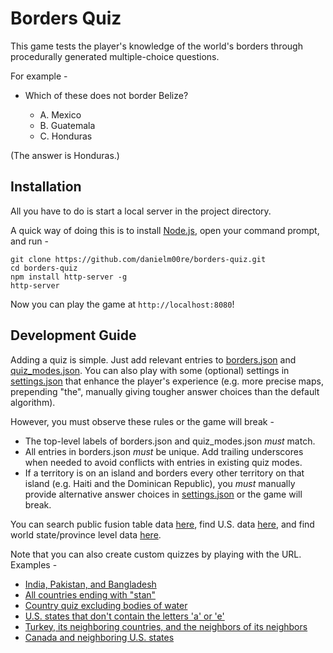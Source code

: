 # Borders Quiz 

This game tests the player's knowledge of the world's borders through procedurally generated multiple-choice questions.

For example -

* Which of these does not border Belize?

    * A. Mexico
    * B. Guatemala
    * C. Honduras

(The answer is Honduras.)

## Installation

All you have to do is start a local server in the project directory.

A quick way of doing this is to install [Node.js](https://nodejs.org/en/), open your command prompt, and run -

```
git clone https://github.com/danielm00re/borders-quiz.git
cd borders-quiz
npm install http-server -g
http-server
```

Now you can play the game at `http://localhost:8080`!

## Development Guide

Adding a quiz is simple. Just add relevant entries to [borders.json](/borders-quiz/json/borders.json) and [quiz_modes.json](/borders-quiz/json/quiz_modes.json). You can also play with some (optional) settings in [settings.json](/borders-quiz/json/settings.json) that enhance the player's experience (e.g. more precise maps, prepending "the", manually giving tougher answer choices than the default algorithm).

However, you must observe these rules or the game will break -

* The top-level labels of borders.json and quiz_modes.json *must* match.
* All entries in borders.json *must* be unique. Add trailing underscores when needed to avoid conflicts with entries in existing quiz modes.
* If a territory is on an island and borders every other territory on that island (e.g. Haiti and the Dominican Republic), you *must* manually provide alternative answer choices in [settings.json](/borders-quiz/json/settings.json) or the game will break.

You can search public fusion table data [here](https://research.google.com/tables?source=ft2573812&corpus=fusion), find U.S. data [here](https://support.google.com/fusiontables/answer/1182141?hl=en), and find world state/province level data [here](https://fusiontables.google.com/DataSource?docid=1uK6JhwbCLeJWmTmoWTIKFOmdZuTxhfeT_Gy05QXy).

Note that you can also create custom quizzes by playing with the URL. Examples -

* [India, Pakistan, and Bangladesh](http://danielmoore.us/borders-quiz?custom=India|Pakistan|Bangladesh)
* [All countries ending with "stan"](http://danielmoore.us/borders-quiz?custom=stan$)
* [Country quiz excluding bodies of water](http://danielmoore.us/borders-quiz?custom=^(?!.*Sea|Gulf|Bay))
* [U.S. states that don't contain the letters 'a' or 'e'](http://danielmoore.us/borders-quiz?usa-states&custom=%5E(?!.*[ae]))
* [Turkey, its neighboring countries, and the neighbors of its neighbors](http://danielmoore.us/borders-quiz?start=Turkey&depth=2)
* [Canada and neighboring U.S. states](http://danielmoore.us/borders-quiz?start=Canada_)